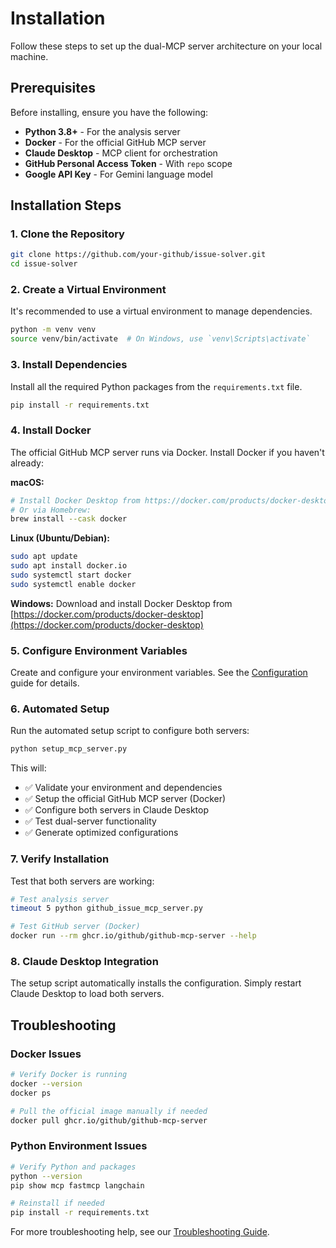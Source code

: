 # Installation

Follow these steps to set up the dual-MCP server architecture on your local machine.

## Prerequisites

Before installing, ensure you have the following:

- **Python 3.8+** - For the analysis server
- **Docker** - For the official GitHub MCP server
- **Claude Desktop** - MCP client for orchestration
- **GitHub Personal Access Token** - With `repo` scope
- **Google API Key** - For Gemini language model

## Installation Steps

### 1. Clone the Repository

```bash
git clone https://github.com/your-github/issue-solver.git
cd issue-solver
```

### 2. Create a Virtual Environment

It's recommended to use a virtual environment to manage dependencies.

```bash
python -m venv venv
source venv/bin/activate  # On Windows, use `venv\Scripts\activate`
```

### 3. Install Dependencies

Install all the required Python packages from the `requirements.txt` file.

```bash
pip install -r requirements.txt
```

### 4. Install Docker

The official GitHub MCP server runs via Docker. Install Docker if you haven't already:

**macOS:**
```bash
# Install Docker Desktop from https://docker.com/products/docker-desktop
# Or via Homebrew:
brew install --cask docker
```

**Linux (Ubuntu/Debian):**
```bash
sudo apt update
sudo apt install docker.io
sudo systemctl start docker
sudo systemctl enable docker
```

**Windows:**
Download and install Docker Desktop from [https://docker.com/products/docker-desktop](https://docker.com/products/docker-desktop)

### 5. Configure Environment Variables

Create and configure your environment variables. See the [Configuration](configuration.md) guide for details.

### 6. Automated Setup

Run the automated setup script to configure both servers:

```bash
python setup_mcp_server.py
```

This will:
- ✅ Validate your environment and dependencies
- ✅ Setup the official GitHub MCP server (Docker)
- ✅ Configure both servers in Claude Desktop
- ✅ Test dual-server functionality
- ✅ Generate optimized configurations

### 7. Verify Installation

Test that both servers are working:

```bash
# Test analysis server
timeout 5 python github_issue_mcp_server.py

# Test GitHub server (Docker)
docker run --rm ghcr.io/github/github-mcp-server --help
```

### 8. Claude Desktop Integration

The setup script automatically installs the configuration. Simply restart Claude Desktop to load both servers.

## Troubleshooting

### Docker Issues
```bash
# Verify Docker is running
docker --version
docker ps

# Pull the official image manually if needed
docker pull ghcr.io/github/github-mcp-server
```

### Python Environment Issues
```bash
# Verify Python and packages
python --version
pip show mcp fastmcp langchain

# Reinstall if needed
pip install -r requirements.txt
```

For more troubleshooting help, see our [Troubleshooting Guide](../troubleshooting/common_issues.md). 